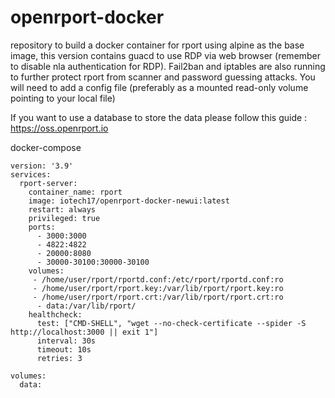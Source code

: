 # openrport-docker
repository to build a docker container for rport using alpine as the base image, this version contains guacd to use RDP via web browser (remember to disable nla authentication for RDP).
Fail2ban and iptables are also running to further protect rport from scanner and password guessing attacks.
You will need to add a config file (preferably as a mounted read-only volume pointing to your local file)

If you want to use a database to store the data please follow this guide : https://oss.openrport.io

docker-compose
```
version: '3.9'
services:
  rport-server:
    container_name: rport
    image: iotech17/openrport-docker-newui:latest
    restart: always
    privileged: true
    ports:
      - 3000:3000
      - 4822:4822
      - 20000:8080
      - 30000-30100:30000-30100
    volumes:
     - /home/user/rport/rportd.conf:/etc/rport/rportd.conf:ro
     - /home/user/rport/rport.key:/var/lib/rport/rport.key:ro
     - /home/user/rport/rport.crt:/var/lib/rport/rport.crt:ro
      - data:/var/lib/rport/
    healthcheck:
      test: ["CMD-SHELL", "wget --no-check-certificate --spider -S http://localhost:3000 || exit 1"]
      interval: 30s
      timeout: 10s
      retries: 3

volumes:
  data:

